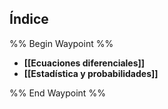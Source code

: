 ## Índice

%% Begin Waypoint %%
- **[[Ecuaciones diferenciales]]**
- **[[Estadística y probabilidades]]**

%% End Waypoint %%
